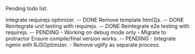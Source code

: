 Pending todo list.

Integrate requirejs optimizer. -- DONE
Remove template html2js. -- DONE
Reintegrate unit testing with requirejs. -- DONE
Reintegrate e2e testing with requirejs. -- PENDING
    - Working on debug mode only
    - Migrate to protractor
Ensure compile/final version works. -- PENDING
    - Integrate ngmin with RJSOptimizer.
    - Remove uglify as separate process.
